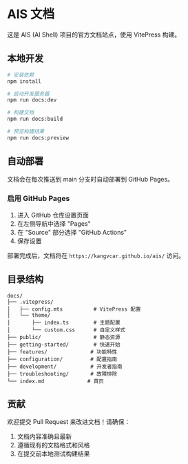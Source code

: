 # AIS 文档

这是 AIS (AI Shell) 项目的官方文档站点，使用 VitePress 构建。

## 本地开发

```bash
# 安装依赖
npm install

# 启动开发服务器
npm run docs:dev

# 构建文档
npm run docs:build

# 预览构建结果
npm run docs:preview
```

## 自动部署

文档会在每次推送到 main 分支时自动部署到 GitHub Pages。

### 启用 GitHub Pages

1. 进入 GitHub 仓库设置页面
2. 在左侧导航中选择 "Pages"
3. 在 "Source" 部分选择 "GitHub Actions"
4. 保存设置

部署完成后，文档将在 `https://kangvcar.github.io/ais/` 访问。

## 目录结构

```
docs/
├── .vitepress/
│   ├── config.mts          # VitePress 配置
│   └── theme/
│       ├── index.ts        # 主题配置
│       └── custom.css      # 自定义样式
├── public/                 # 静态资源
├── getting-started/        # 快速开始
├── features/              # 功能特性
├── configuration/         # 配置指南
├── development/           # 开发者指南
├── troubleshooting/       # 故障排除
└── index.md              # 首页
```

## 贡献

欢迎提交 Pull Request 来改进文档！请确保：

1. 文档内容准确且最新
2. 遵循现有的文档格式和风格
3. 在提交前本地测试构建结果